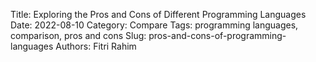 Title: Exploring the Pros and Cons of Different Programming Languages
Date: 2022-08-10
Category: Compare
Tags: programming languages, comparison, pros and cons
Slug: pros-and-cons-of-programming-languages
Authors: Fitri Rahim